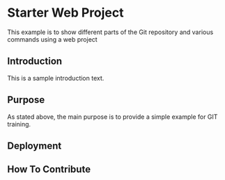 # Starter Web Project
This example is to show different parts of the Git repository and various commands using a web project

## Introduction

This is a sample introduction text.

## Purpose

As stated above, the main purpose is to provide a simple example for GIT training.

## Deployment

## How To Contribute
